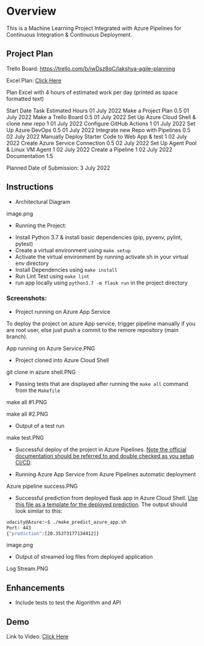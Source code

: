 # Overview

This is a Machine Learning Project Integrated with Azure Pipelines for Continuous Integration & Continuous Deployment.



## Project Plan

Trello Board: https://trello.com/b/iwDsz8qC/lakshya-agile-planning

Excel Plan: [Click Here](./Documentation/Lakshya_Project_Plan.xlsx)

Plan Excel with 4 hours of estimated work per day (printed as space formatted text)

Start Date	            Task	                               Estimated Hours
01 July 2022	Make a Project Plan	                                0.5
01 July 2022	Make a Trello Board	                                0.5
01 July 2022	Set Up Azure Cloud Shell & clone new repo	        1
01 July 2022	Configure GitHub Actions	                        1
01 July 2022	Set Up Azure DevOps                             	0.5
01 July 2022	Integrate new Repo with Pipelines	                0.5
02 July 2022	Manually Deploy Starter Code to Web App & test	    1
02 July 2022	Create Azure Service Connection	                    0.5
02 July 2022	Set Up Agent Pool & Linux VM Agent	                1
02 July 2022	Create a Pipeline	                                1
02 July 2022	Documentation	                                    1.5


Planned Date of Submission: 3 July 2022

## Instructions

* Architectural Diagram

image.png

* Running the Project:
- Install Python 3.7 & install basic dependencies (pip, pyvenv, pylint, pytest)
- Create a virtual environment using `make setup`
- Activate the virtual environment by running activate.sh in your virtual env directory
- Install Dependencies using `make install`
- Run Lint Test using `make lint`
- run app locally using `python3.7 -m flask run` in the project directory

### Screenshots:

* Project running on Azure App Service

To deploy the project on azure App service, trigger pipeline manually if you are root user, else just push a commit to the remore repository (main branch).

App running on Azure Service.PNG

* Project cloned into Azure Cloud Shell

git clone in azure shell.PNG

* Passing tests that are displayed after running the `make all` command from the `Makefile`

make all #1.PNG

make all #2.PNG

* Output of a test run

make test.PNG

* Successful deploy of the project in Azure Pipelines.  [Note the official documentation should be referred to and double checked as you setup CI/CD](https://docs.microsoft.com/en-us/azure/devops/pipelines/ecosystems/python-webapp?view=azure-devops).

* Running Azure App Service from Azure Pipelines automatic deployment

Azure pipeline success.PNG

* Successful prediction from deployed flask app in Azure Cloud Shell.  [Use this file as a template for the deployed prediction](https://github.com/udacity/nd082-Azure-Cloud-DevOps-Starter-Code/blob/master/C2-AgileDevelopmentwithAzure/project/starter_files/flask-sklearn/make_predict_azure_app.sh).
The output should look similar to this:

```bash
udacity@Azure:~$ ./make_predict_azure_app.sh
Port: 443
{"prediction":[20.35373177134412]}
```

image.png

* Output of streamed log files from deployed application

Log Stream.PNG

## Enhancements

- Include tests to test the Algorithm and API

## Demo 

Link to Video: [Click Here](./Documentation/DemoVideo.mp4)


